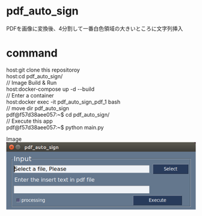 # pdf_auto_sign
PDFを画像に変換後、4分割して一番白色領域の大きいところに文字列挿入

# command
host:git clone this repositoroy  
host:cd pdf_auto_sign/  
// Image Build & Run  
host:docker-compose up -d --build  
// Enter a container  
host:docker exec -it pdf_auto_sign_pdf_1 bash  
// move dir pdf_auto_sign  
pdf@f57d38aee057:~$ cd pdf_auto_sign/  
// Execute this app  
pdf@f57d38aee057:~$ python main.py  

Image  
![App Image](images/app.png)
